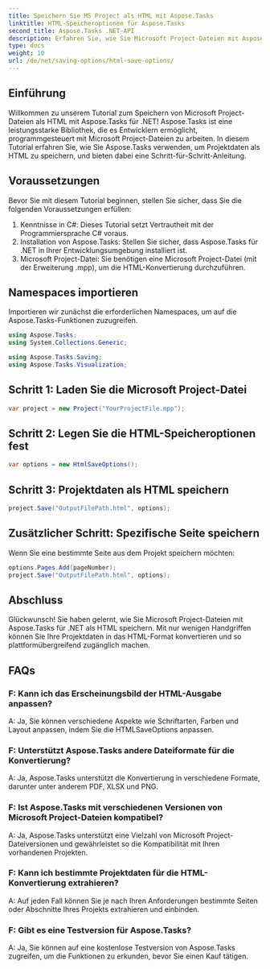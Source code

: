 ```yaml
---
title: Speichern Sie MS Project als HTML mit Aspose.Tasks
linktitle: HTML-Speicheroptionen für Aspose.Tasks
second_title: Aspose.Tasks .NET-API
description: Erfahren Sie, wie Sie Microsoft Project-Dateien mit Aspose.Tasks für .NET als HTML speichern. Konvertieren Sie Projektdaten mühelos mit unserer Schritt-für-Schritt-Anleitung.
type: docs
weight: 10
url: /de/net/saving-options/html-save-options/
---
```

## Einführung
Willkommen zu unserem Tutorial zum Speichern von Microsoft Project-Dateien als HTML mit Aspose.Tasks für .NET! Aspose.Tasks ist eine leistungsstarke Bibliothek, die es Entwicklern ermöglicht, programmgesteuert mit Microsoft Project-Dateien zu arbeiten. In diesem Tutorial erfahren Sie, wie Sie Aspose.Tasks verwenden, um Projektdaten als HTML zu speichern, und bieten dabei eine Schritt-für-Schritt-Anleitung.
## Voraussetzungen
Bevor Sie mit diesem Tutorial beginnen, stellen Sie sicher, dass Sie die folgenden Voraussetzungen erfüllen:
1. Kenntnisse in C#: Dieses Tutorial setzt Vertrautheit mit der Programmiersprache C# voraus.
2. Installation von Aspose.Tasks: Stellen Sie sicher, dass Aspose.Tasks für .NET in Ihrer Entwicklungsumgebung installiert ist.
3. Microsoft Project-Datei: Sie benötigen eine Microsoft Project-Datei (mit der Erweiterung .mpp), um die HTML-Konvertierung durchzuführen.

## Namespaces importieren
Importieren wir zunächst die erforderlichen Namespaces, um auf die Aspose.Tasks-Funktionen zuzugreifen.
```csharp
using Aspose.Tasks;
using System.Collections.Generic;

using Aspose.Tasks.Saving;
using Aspose.Tasks.Visualization;
```

## Schritt 1: Laden Sie die Microsoft Project-Datei
```csharp
var project = new Project("YourProjectFile.mpp");
```
## Schritt 2: Legen Sie die HTML-Speicheroptionen fest
```csharp
var options = new HtmlSaveOptions();
```
## Schritt 3: Projektdaten als HTML speichern
```csharp
project.Save("OutputFilePath.html", options);
```
## Zusätzlicher Schritt: Spezifische Seite speichern
Wenn Sie eine bestimmte Seite aus dem Projekt speichern möchten:
```csharp
options.Pages.Add(pageNumber);
project.Save("OutputFilePath.html", options);
```

## Abschluss
Glückwunsch! Sie haben gelernt, wie Sie Microsoft Project-Dateien mit Aspose.Tasks für .NET als HTML speichern. Mit nur wenigen Handgriffen können Sie Ihre Projektdaten in das HTML-Format konvertieren und so plattformübergreifend zugänglich machen.
## FAQs
### F: Kann ich das Erscheinungsbild der HTML-Ausgabe anpassen?
A: Ja, Sie können verschiedene Aspekte wie Schriftarten, Farben und Layout anpassen, indem Sie die HTMLSaveOptions anpassen.
### F: Unterstützt Aspose.Tasks andere Dateiformate für die Konvertierung?
A: Ja, Aspose.Tasks unterstützt die Konvertierung in verschiedene Formate, darunter unter anderem PDF, XLSX und PNG.
### F: Ist Aspose.Tasks mit verschiedenen Versionen von Microsoft Project-Dateien kompatibel?
A: Ja, Aspose.Tasks unterstützt eine Vielzahl von Microsoft Project-Dateiversionen und gewährleistet so die Kompatibilität mit Ihren vorhandenen Projekten.
### F: Kann ich bestimmte Projektdaten für die HTML-Konvertierung extrahieren?
A: Auf jeden Fall können Sie je nach Ihren Anforderungen bestimmte Seiten oder Abschnitte Ihres Projekts extrahieren und einbinden.
### F: Gibt es eine Testversion für Aspose.Tasks?
A: Ja, Sie können auf eine kostenlose Testversion von Aspose.Tasks zugreifen, um die Funktionen zu erkunden, bevor Sie einen Kauf tätigen.